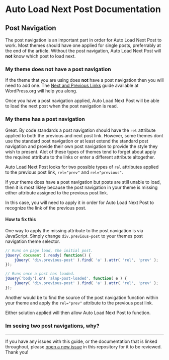 # Auto Load Next Post Documentation

## Post Navigation

The post navigation is an important part in order for Auto Load Next Post to work. Most themes should have one applied for single posts, preferrably at the end of the article. Without the post navigation, Auto Load Next Post will **not** know which post to load next.

### My theme does not have a post navigation

If the theme that you are using does **not** have a post navigation then you will need to add one. The [Next and Previous Links](https://codex.wordpress.org/Next_and_Previous_Links) guide available at WordPress.org will help you along.

Once you have a post navigation applied, Auto Load Next Post will be able to load the next post when the post navigation is read.

### My theme has a post navigation

Great. By code standards a post navigation should have the `rel` attribute applied to both the previous and next post link. However, some themes dont use the standard post navigation or at least extend the standard post navigation and provide their own post navigation to provide the style they wish to present. Alot of these types of themes tend to forget about apply the required attribute to the links or enter a different attribute altogether.

Auto Load Next Post looks for two possible types of `rel` attributes applied to the previous post link, `rel="prev"` and `rel="previous"`.

If your theme does have a post navigation but posts are still unable to load, then it is most likley because the post navigation in your theme is missing either attribute assigned to the previous post link.

In this case, you will need to apply it in order for Auto Load Next Post to recognize the link of the previous post.

#### How to fix this

One way to apply the missing attribute to the post navigation is via JavaScript. Simply change `div.previous-post` to your themes post navigation theme selector.

```javascript
// Runs on page load, the initial post.
jQuery( document ).ready( function() {
	jQuery( 'div.previous-post' ).find( 'a' ).attr( 'rel', 'prev' );
});

// Runs once a post has loaded.
jQuery('body').on( 'alnp-post-loaded', function( e ) {
	jQuery( 'div.previous-post' ).find( 'a' ).attr( 'rel', 'prev' );
});
```

Another would be to find the source of the post navigation function within your theme and apply the `rel="prev"` attribute to the previous post link.

Either solution applied will then allow Auto Load Next Post to function.

### Im seeing two post navigations, why?

---

If you have any issues with this guide, or the documentation that is linked throughout, please [open a new issue](https://github.com/AutoLoadNextPost/alnp-documentation/issues/new) in this repository for it to be reviewed. Thank you!